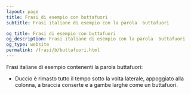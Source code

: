 ```yaml
---
layout: page
title: Frasi di esempio con buttafuori 
subtitle: Frasi italiane di esempio con la parola  buttafuori

og_title: Frasi di esempio con buttafuori 
og_description: Frasi italiane di esempio con la parola  buttafuori
og_type: website
permalink: /frasi/b/buttafuori.html
---
```


Frasi italiane di esempio contenenti la parola buttafuori:


- Duccio è rimasto tutto il tempo sotto la volta laterale, appoggiato alla colonna, a braccia conserte e a gambe larghe come un buttafuori.
